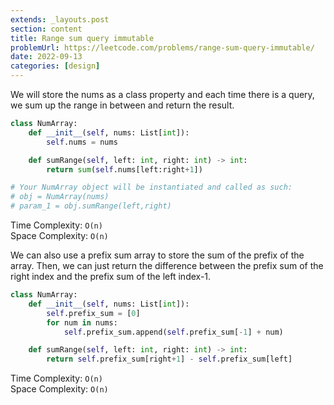 ```yaml
---
extends: _layouts.post
section: content
title: Range sum query immutable
problemUrl: https://leetcode.com/problems/range-sum-query-immutable/
date: 2022-09-13
categories: [design]
---
```


We will store the nums as a class property and each time there is a query, we sum up the range in between and return the result.

```python
class NumArray:
    def __init__(self, nums: List[int]):
        self.nums = nums

    def sumRange(self, left: int, right: int) -> int:
        return sum(self.nums[left:right+1])

# Your NumArray object will be instantiated and called as such:
# obj = NumArray(nums)
# param_1 = obj.sumRange(left,right)
```

Time Complexity: `O(n)` <br/>
Space Complexity: `O(n)`

We can also use a prefix sum array to store the sum of the prefix of the array. Then, we can just return the difference between the prefix sum of the right index and the prefix sum of the left index-1.

```python
class NumArray:
    def __init__(self, nums: List[int]):
        self.prefix_sum = [0]
        for num in nums:
            self.prefix_sum.append(self.prefix_sum[-1] + num)

    def sumRange(self, left: int, right: int) -> int:
        return self.prefix_sum[right+1] - self.prefix_sum[left]
```

Time Complexity: `O(n)` <br/>
Space Complexity: `O(n)`